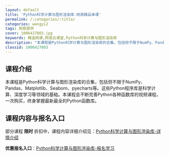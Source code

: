 ```yaml
---
layout: default
title: 'Python科学计算与图形渲染库-网易精品单课'
permalink: /:categories/:title/
categories: wangyi2
tags: 网易提供
cover: 1006427003.jpg
keywords: 精选网课,网易云课堂,Python科学计算与图形渲染库
description: "本课程是Python科学计算与图形渲染库的合集，包括但不限于NumPy、Pandas、Matplotlib、Seaborn、pyecharts等。这些Python程序库是科学计算、深度学习等"
classid: 1006427003
---
```


## 课程介绍

本课程是Python科学计算与图形渲染库的合集，包括但不限于NumPy、Pandas、Matplotlib、Seaborn、pyecharts等。这些Python程序库是科学计算、深度学习等领域的基础。本课程会不断完善Python各种函数库的视频课程，一次购买，终身掌握最新最全的Python函数库。

## 课程内容与报名入口

部分课程 **限时** 折扣中，课程内容详细介绍见：[Python科学计算与图形渲染库-详情介绍](https://study.163.com/course/introduction/1006427003.htm?share=1&shareId=1025206652&utm_campaign=share&utm_medium=iphoneShare&utm_source=&utm_u=1025206652)

**优惠报名入口**：[Python科学计算与图形渲染库-报名学习](https://study.163.com/course/introduction/1006427003.htm?share=1&shareId=1025206652&utm_campaign=share&utm_medium=iphoneShare&utm_source=&utm_u=1025206652)

